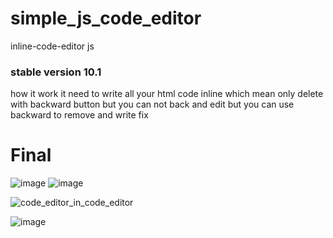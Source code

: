 # simple_js_code_editor

inline-code-editor js

### stable version 10.1

how it work it need to write all your html code inline which mean only delete with backward button but you can not back and edit but you can use backward to remove and write fix

# Final
![image](https://user-images.githubusercontent.com/55125302/143514936-5d99b980-f4b9-41c9-8bcf-23e088555b13.png)
![image](https://user-images.githubusercontent.com/55125302/143521147-003febeb-9851-41ff-b840-b94385cfbbef.png)


![code_editor_in_code_editor](https://user-images.githubusercontent.com/55125302/143511639-e5dd0c85-d97e-43e3-8ede-78183ae5e64f.JPG)


![image](https://user-images.githubusercontent.com/55125302/143513181-06a23d77-d508-4556-ab84-d6eda98294d6.png)


